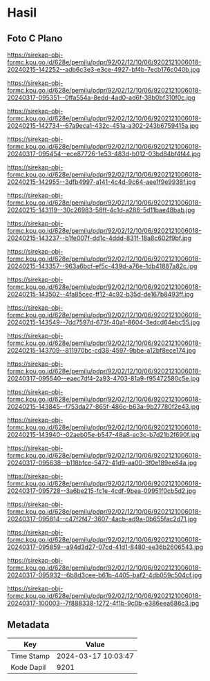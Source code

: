 # Hasil

## Foto C Plano

https://sirekap-obj-formc.kpu.go.id/628e/pemilu/pdpr/92/02/12/10/06/9202121006018-20240215-142252--adb6c3e3-e3ce-4927-bf4b-7ecb176c040b.jpg

https://sirekap-obj-formc.kpu.go.id/628e/pemilu/pdpr/92/02/12/10/06/9202121006018-20240317-095351--0ffa554a-8edd-4ad0-ad6f-38b0bf310f0c.jpg

https://sirekap-obj-formc.kpu.go.id/628e/pemilu/pdpr/92/02/12/10/06/9202121006018-20240215-142734--67a9eca1-432c-451a-a302-243b6759415a.jpg

https://sirekap-obj-formc.kpu.go.id/628e/pemilu/pdpr/92/02/12/10/06/9202121006018-20240317-095454--ece87726-1e53-483d-b012-03bd84bf4f44.jpg

https://sirekap-obj-formc.kpu.go.id/628e/pemilu/pdpr/92/02/12/10/06/9202121006018-20240215-142955--3dfb4997-a141-4c4d-9c64-aee1f9e9938f.jpg

https://sirekap-obj-formc.kpu.go.id/628e/pemilu/pdpr/92/02/12/10/06/9202121006018-20240215-143119--30c26983-58ff-4c1d-a286-5d11bae48bab.jpg

https://sirekap-obj-formc.kpu.go.id/628e/pemilu/pdpr/92/02/12/10/06/9202121006018-20240215-143237--b1fe007f-dd1c-4ddd-831f-18a8c602f9bf.jpg

https://sirekap-obj-formc.kpu.go.id/628e/pemilu/pdpr/92/02/12/10/06/9202121006018-20240215-143357--963a6bcf-ef5c-439d-a76e-1db41887a82c.jpg

https://sirekap-obj-formc.kpu.go.id/628e/pemilu/pdpr/92/02/12/10/06/9202121006018-20240215-143502--4fa85cec-ff12-4c92-b35d-de167b8493ff.jpg

https://sirekap-obj-formc.kpu.go.id/628e/pemilu/pdpr/92/02/12/10/06/9202121006018-20240215-143549--7dd7597d-673f-40a1-8604-3edcd64ebc55.jpg

https://sirekap-obj-formc.kpu.go.id/628e/pemilu/pdpr/92/02/12/10/06/9202121006018-20240215-143709--811970bc-cd38-4597-9bbe-a12bf8ece174.jpg

https://sirekap-obj-formc.kpu.go.id/628e/pemilu/pdpr/92/02/12/10/06/9202121006018-20240317-095540--eaec7df4-2a93-4703-81a9-f95472580c5e.jpg

https://sirekap-obj-formc.kpu.go.id/628e/pemilu/pdpr/92/02/12/10/06/9202121006018-20240215-143845--f753da27-865f-486c-b63a-9b27780f2e43.jpg

https://sirekap-obj-formc.kpu.go.id/628e/pemilu/pdpr/92/02/12/10/06/9202121006018-20240215-143940--02aeb05e-b547-48a8-ac3c-b7d21b2f690f.jpg

https://sirekap-obj-formc.kpu.go.id/628e/pemilu/pdpr/92/02/12/10/06/9202121006018-20240317-095638--b118bfce-5472-41d9-aa00-3f0e189ee84a.jpg

https://sirekap-obj-formc.kpu.go.id/628e/pemilu/pdpr/92/02/12/10/06/9202121006018-20240317-095728--3a6be215-fc1e-4cdf-9bea-09951f0cb5d2.jpg

https://sirekap-obj-formc.kpu.go.id/628e/pemilu/pdpr/92/02/12/10/06/9202121006018-20240317-095814--c47f2f47-3607-4acb-ad9a-0b655fac2d71.jpg

https://sirekap-obj-formc.kpu.go.id/628e/pemilu/pdpr/92/02/12/10/06/9202121006018-20240317-095859--a94d3d27-07cd-41d1-8480-ee36b2606543.jpg

https://sirekap-obj-formc.kpu.go.id/628e/pemilu/pdpr/92/02/12/10/06/9202121006018-20240317-095932--6b8d3cee-b61b-4405-baf2-4db059c504cf.jpg

https://sirekap-obj-formc.kpu.go.id/628e/pemilu/pdpr/92/02/12/10/06/9202121006018-20240317-100003--7f888338-1272-4f1b-9c0b-e386eea686c3.jpg


## Metadata

| Key        | Value               |
| ---------- | ------------------- |
| Time Stamp | 2024-03-17 10:03:47 |
| Kode Dapil | 9201                |



